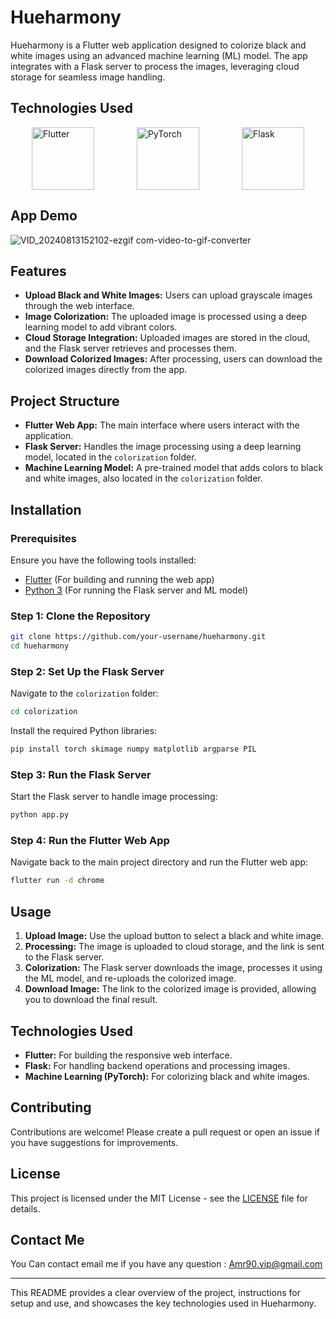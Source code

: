 
# Hueharmony

Hueharmony is a Flutter web application designed to colorize black and white images using an advanced machine learning (ML) model. The app integrates with a Flask server to process the images, leveraging cloud storage for seamless image handling.


## Technologies Used
<div style="display: flex; justify-content: space-around; align-items: center;">
  <img src="https://upload.wikimedia.org/wikipedia/commons/1/17/Google-flutter-logo.png" alt="Flutter" width="100"/>
  <img src="https://upload.wikimedia.org/wikipedia/commons/9/96/Pytorch_logo.png" alt="PyTorch" width="100"/>
  <img src="https://upload.wikimedia.org/wikipedia/commons/3/3c/Flask_logo.svg" alt="Flask" width="100"/>
</div>

## App Demo

![VID_20240813152102-ezgif com-video-to-gif-converter](https://github.com/user-attachments/assets/e9f4e1b3-ff8c-47bc-aeba-b844c23bc148)

## Features

- **Upload Black and White Images:** Users can upload grayscale images through the web interface.
- **Image Colorization:** The uploaded image is processed using a deep learning model to add vibrant colors.
- **Cloud Storage Integration:** Uploaded images are stored in the cloud, and the Flask server retrieves and processes them.
- **Download Colorized Images:** After processing, users can download the colorized images directly from the app.

## Project Structure

- **Flutter Web App:** The main interface where users interact with the application.
- **Flask Server:** Handles the image processing using a deep learning model, located in the `colorization` folder.
- **Machine Learning Model:** A pre-trained model that adds colors to black and white images, also located in the `colorization` folder.

## Installation

### Prerequisites

Ensure you have the following tools installed:

- [Flutter](https://flutter.dev/) (For building and running the web app)
- [Python 3](https://www.python.org/) (For running the Flask server and ML model)

### Step 1: Clone the Repository

```bash
git clone https://github.com/your-username/hueharmony.git
cd hueharmony
```

### Step 2: Set Up the Flask Server

Navigate to the `colorization` folder:

```bash
cd colorization
```

Install the required Python libraries:

```bash
pip install torch skimage numpy matplotlib argparse PIL
```

### Step 3: Run the Flask Server

Start the Flask server to handle image processing:

```bash
python app.py
```

### Step 4: Run the Flutter Web App

Navigate back to the main project directory and run the Flutter web app:

```bash
flutter run -d chrome
```

## Usage

1. **Upload Image:** Use the upload button to select a black and white image.
2. **Processing:** The image is uploaded to cloud storage, and the link is sent to the Flask server.
3. **Colorization:** The Flask server downloads the image, processes it using the ML model, and re-uploads the colorized image.
4. **Download Image:** The link to the colorized image is provided, allowing you to download the final result.

## Technologies Used

- **Flutter:** For building the responsive web interface.
- **Flask:** For handling backend operations and processing images.
- **Machine Learning (PyTorch):** For colorizing black and white images.

## Contributing

Contributions are welcome! Please create a pull request or open an issue if you have suggestions for improvements.

## License

This project is licensed under the MIT License - see the [LICENSE](LICENSE) file for details.

## Contact Me

You Can contact email me if you have any question : Amr90.vip@gmail.com

---

This README provides a clear overview of the project, instructions for setup and use, and showcases the key technologies used in Hueharmony.
